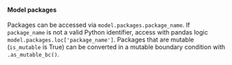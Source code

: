 #### Model packages

Packages can be accessed via `model.packages.package_name`.
If `package_name` is not a valid Python identifier, access with
pandas logic `model.packages.loc['package_name']`.
Packages that are mutable (`is_mutable` is True) can be converted in a
mutable boundary condition with `.as_mutable_bc()`.